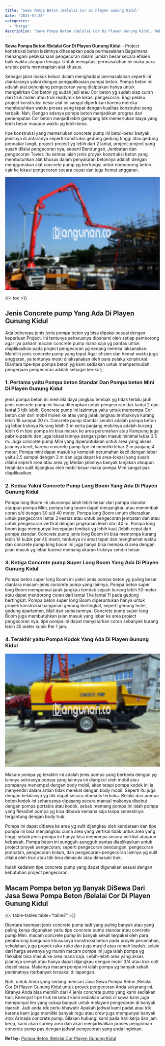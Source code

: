 ```yaml
---
title: "Sewa Pompa Beton /Belalai Cor Di Playen Gunung Kidul"
date: "2024-04-28"
categories: 
  - "harga"
description: "Sewa Pompa Beton /Belalai Cor Di Playen Gunung Kidul. Nah, untuk Anda yang sedang mencari Jasa Sewa Pompa Beton /Belalai Cor Di Playen Gunung Kidul untuk pro..."
---
```


**Sewa Pompa Beton /Belalai Cor Di Playen Gunung Kidul** – Project konstruksi beton lazimnya dihadapkan pada permasalahan Bagaimana menangani pelaksanaan pengecoran dalam jumlah besar secara efisien baik waktu ataupun tenaga. Untuk mengatasi permasalahan ini maka para arsitek perlu menerapkan alat khusus.

Sebagai jalan masuk keluar dalam menghadapi permasalahan seperti ini diantaranya yakni dengan pengaplikasian pompa beton. Pompa beton ini adalah alat penunjang pengecoran yang diciptakan hanya untuk mengalirkan Cor beton yg sudah jadi atau Cor beton yg sudah siap curah dari truk molen atau truk readymix ke lokasi pengecoran. Bagi pelaku project konstruksi besar alat ini sangat diperlukan karena mereka membutuhkan waktu proses yang tepat dengan kualitas konstruksi yang terbaik. Nah, Dengan adanya pompa beton menjadikan progres dan penempatan Cor beton menjadi lebih gampang tdk memerlukan biaya yang lebih besar maupun waktu yg lebih lama.

tipe konstruksi yang memerlukan concrete pump ini betul-betul banyak jenisnya di antaranya seperti konstruksi gedung gedung tinggi atau gedung pencakar langit, project-project yg lebih dari 2 lantai, project-project yang susah dilalui pengecoran nya, seperti Bendungan, Jembatan dan pengecoran Tower. Itu semua ialah jenis proyek konstruksi beton yang membutuhkan alat khusus dalam penyaluran betonnya adalah dengan menggunakan alat concrete pump yg berfungsi untuk mendorong beton cair ke lokasi pengecoran secara cepat dan juga hemat anggaran.

![Sewa Pompa Beton /Belalai Cor Di Playen Gunung Kidul](/images/sewa-concrete-pump-21.png)

{{< toc >}}

## Jenis Concrete pump Yang Ada Di Playen Gunung Kidul

Ada beberapa jenis jenis pompa beton yg bisa dipakai sesuai dengan keperluan Project. Ini tentunya seharusnya dipahami oleh setiap pemborong agar iya paham macam concrete pump mana saja yg pantas untuk diaplikasikan pada project pengecoran yg sedang mereka laksanakan. Memilih jenis concrete pump yang tepat Agar efisien dan hemat waktu juga anggaran, ya tentunya mesti dilaksanakan oleh para pelaku konstruksi. Diantara tipe-tipe pompa beton yg kami sediakan untuk mempermudah pengerjaan pengecoran adalah sebagai berikut;

### 1\. Pertama yaitu Pompa beton Standar Dan Pompa beton Mini Di Playen Gunung Kidul

jenis pompa beton ini memiliki daya jangkau tembak yg tidak terlalu jauh. jenis concrete pump ini biasa diterapkan untuk pengecoran dak lantai 2 dan lantai 3 tdk lebih. Concrete pump ini lazimnya yaitu untuk memompa Cor beton cair dari mobil molen ke atas yang jarak jangkau tembaknya kurang lebih 18 sampai 20 m. Concrete pump standar sendiri adalah pompa beton yg lebar truknya Kurang lebih 3 m serta panjang mobilnya adalah kurang lebih 6 m tipe pompa ini bisa masuk ke area perumahan atau Kampung juga pabrik-pabrik dan juga lokasi lainnya dengan jalan masuk minimal lebar 3.5 m. Juga concrete pump Mini yang diperuntukkan untuk area yang akses jalannya kecil, karena concrete pump tipe ini memiliki lebar 2 m panjang 4 meter. Pompa mini dapat masuk ke komplek perumahan kecil dengan lebar yaitu 2.5 sampai dengan 3 m dan juga dapat ke area-lokasi yang susah dilalui seperti area atau area yg Medan jalannya banyak tanjakan ataupun terjal dan sulit dijangkau oleh mobil besar maka pompa Mini sangat pas diaplikasikan.

### 2\. Kedua Yakni Concrete Pump Long Boom Yang Ada Di Playen Gunung Kidul

Pompa long Boom ini ukurannya ialah lebih besar dari pompa standar ataupun pompa Mini, pompa long boom dapat menjangkau atau menembak coran s/d dengan 30 s/d 40 meter. Pompa long Boom umum diterapkan untuk pengecoran lantai 3 keatas atau untuk pengecoran jembatan dan atau untuk pengecoran vertikal dengan jangkauan lebih dari 40 m. Pompa long boom juga mempunyai kecepatan tembak yg lebih kuat /lebih cepat dari pompa standar. Concrete pump jenis long Boom ini bisa memompa kurang lebih 14 kubik per 40 menit, tentunya ini amat tepat dan menghemat waktu dan concrete pump long boom ini juga hanya bisa memasuki area dengan jalan masuk yg lebar karena memang ukuran truknya sendiri besar.

### 3\. Ketiga Concrete pump Super Long Boom Yang Ada Di Playen Gunung Kidul

Pompa beton super long Boom ini yakni jenis pompa beton yg paling besar diantara macam-jenis concrete pump yang lainnya. Pompa beton super long Boom mempunyai jarak jangkau tembak sejauh kurang lebih 50 meter atau dapat mendorong coran dari lantai 1 ke lantai 11 pada gedung bertingkat. Pompa beton super long Boom diperuntukan hanya untuk proyek konstruksi bangunan gedung bertingkat, seperti gedung hotel, gedung apartemen, Mall dan semacamnya. Concrete pump super long Boom juga membutuhkan jalan masuk yang lebar ke area project pengecoran nya. tipe pompa ini dapat menyalurkan coran sebanyak kurang lebih 45 meter kubik Per 1 jam.

### 4\. Terakhir yaitu Pompa Kodok Yang Ada Di Playen Gunung Kidul

![Sewa Pompa Beton /Belalai Cor Di Playen Gunung Kidul](/images/sewa-concrete-pump-09.png)

Macam pompa yg terakhir ini adalah jenis pompa yang berbeda dengan yg lainnya sekiranya pompa yang lainnya ini diangkut oleh mobil atau pompanya menempel dengan body mobil, akan tetapi pompa kodok ini ia menyendiri dalam artian tidak melekat dengan body mobil. Seperti Itu juga dengan belalainya yg tdk dapat secara otomatis terbuka. Belalai dari pompa beton kodok ini seharusnya dipasang secara manual makanya disebut dengan pompa portable atau kodok, sebab memang pompa ini ialah pompa yang fleksibel pompa yg bisa dibawa kemana saja tanpa semestinya tergantung dengan body truk.

Pompa ini dapat dibawa ke area yg sulit dijangkau oleh kendaraan dan tipe pompa ini bisa menjangkau cuma area yang vertikal tidak untuk area yang tinggi sebab jenis pompa ini hanya bisa memompa secara vertikal ataupun kebawah. Pompa beton ini sungguh-sungguh pantas diaplikasikan untuk project proyek pengecoran; seperti pengecoran bendungan, pengecoran jembatan, pengecoran kolam, dan pengecoran-pengecoran lainnya yg sulit dilalui oleh truk atau tdk bisa dimasuki atau dimasuki truk.

Itulah kedalam tipe concrete pump yang dapat digunakan sesuai dengan kebutuhan project pengecoran.

## Macam Pompa beton yg Banyak DiSewa Dari Jasa Sewa Pompa Beton /Belalai Cor Di Playen Gunung Kidul

{{< table-tables table="table2" >}}

Diantara keempat jenis concrete pump tadi yang paling banyak atau yang paling kerap digunakan yaitu tipe concrete pump standar atau concrete pump Mini. macam concrete pump ini banyak sekali terpakai oleh para pemborong bangunan khususnya konstruksi beton pada proyek perumahan, sekolahan, juga proyek ruko-ruko dan juga masjid atau rumah ibadah. selain dari harga sewanya yg murah macam pompa ini juga ialah pompa yg fleksibel bisa masuk ke area mana saja. Lebih-lebih area yang akses jalannya sempit atau hanya dapat dijangkau dengan mobil 3/4 atau truk colt diesel biasa. Makanya macam pompa ini ialah pompa yg banyak sekali peminatnya /terbanyak terpakai di lapangan.

Nah, untuk Anda yang sedang mencari Jasa Sewa Pompa Beton /Belalai Cor Di Playen Gunung Kidul untuk proyek pengecoran Anda sekarang ini. Kiranya Anda bisa memilih dari 4 jenis concrete pump yang kami sediakan tadi. Keempat tipe truk tersebut kami sediakan untuk di sewa kami juga mempunyai tim yang cukup banyak untuk melayani pengecoran di banyak daerah. Jadi anda tdk perlu khawatir Apakah jadwal kami padat atau tdk karena kami juga memiliki banyak regu atau crew juga mempunyai banyak stok Armada concrete pump. Silakan hubungi kami pada hari kerja dan jam kerja, kami akan survey area dan akan menjadwalkan proses pengiriman concrete pump pas dengan jadwal pengecoran yang anda inginkan.

**Ref by:** [Pompa Beton /Belalai Cor Playen Gunung Kidul](https://id.wikipedia.org/wiki/Pompa)
